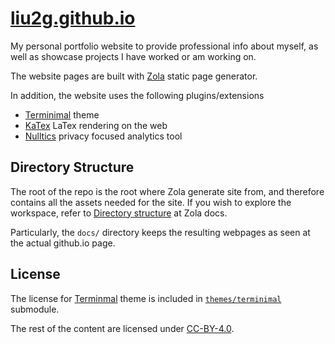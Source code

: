 # [liu2g.github.io](https://liu2g.github.io)

My personal portfolio website to provide professional info about myself,
as well as showcase projects I have worked or am working on.

The website pages are built with [Zola](https://www.getzola.org/) static page
generator.

In addition, the website uses the following plugins/extensions
- [Terminimal](https://github.com/pawroman/zola-theme-terminimal) theme
- [KaTex](https://katex.org/) LaTex rendering on the web
- [Nulltics](https://nullitics.com/) privacy focused analytics tool

## Directory Structure

The root of the repo is the root where Zola generate site from, and therefore
contains all the assets needed for the site. If you wish to explore the
workspace, refer to [Directory
structure](https://www.getzola.org/documentation/content/overview/) at Zola
docs.

Particularly, the `docs/` directory keeps the resulting webpages as seen at
the actual github.io page.

## License

The license for [Terminmal](https://github.com/pawroman/zola-theme-terminimal)
theme is included in [`themes/terminimal`](themes/terminimal/) submodule.

The rest of the content are licensed under [CC-BY-4.0](LICENSE).